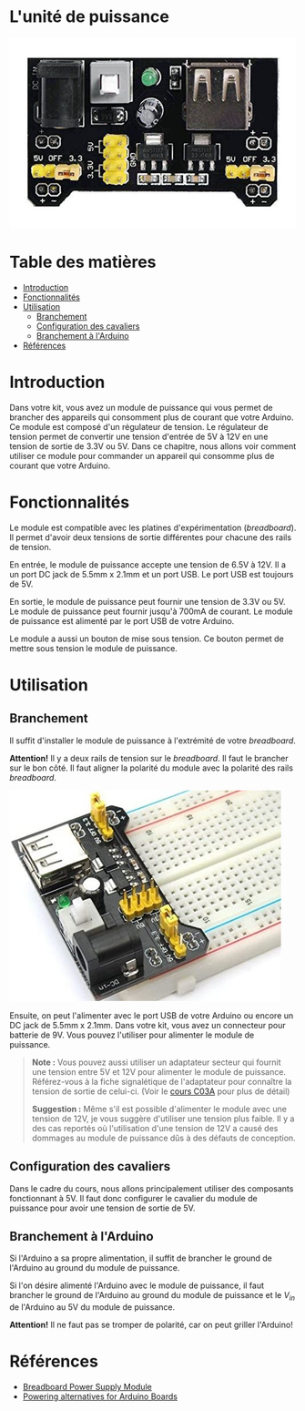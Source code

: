 # L'unité de puissance <!-- omit in toc -->

![Alt text](assets/MB102-Breadboard-Power-Supply-Module.jpg)

# Table des matières <!-- omit in toc -->
- [Introduction](#introduction)
- [Fonctionnalités](#fonctionnalités)
- [Utilisation](#utilisation)
  - [Branchement](#branchement)
  - [Configuration des cavaliers](#configuration-des-cavaliers)
  - [Branchement à l'Arduino](#branchement-à-larduino)
- [Références](#références)
 
# Introduction
Dans votre kit, vous avez un module de puissance qui vous permet de brancher des appareils qui consomment plus de courant que votre Arduino. Ce module est composé d'un régulateur de tension. Le régulateur de tension permet de convertir une tension d'entrée de 5V à 12V en une tension de sortie de 3.3V ou 5V. Dans ce chapitre, nous allons voir comment utiliser ce module pour commander un appareil qui consomme plus de courant que votre Arduino.

# Fonctionnalités
Le module est compatible avec les platines d'expérimentation (*breadboard*). Il permet d'avoir deux tensions de sortie différentes pour chacune des rails de tension.

En entrée, le module de puissance accepte une tension de 6.5V à 12V. Il a un port DC jack de 5.5mm x 2.1mm et un port USB. Le port USB est toujours de 5V.

En sortie, le module de puissance peut fournir une tension de 3.3V ou 5V. Le module de puissance peut fournir jusqu'à 700mA de courant. Le module de puissance est alimenté par le port USB de votre Arduino.

Le module a aussi un bouton de mise sous tension. Ce bouton permet de mettre sous tension le module de puissance.

# Utilisation
## Branchement
Il suffit d'installer le module de puissance à l'extrémité de votre *breadboard*.

**Attention!** Il y a deux rails de tension sur le *breadboard*. Il faut le brancher sur le bon côté. Il faut aligner la polarité du module avec la polarité des rails *breadboard*.

![Alt text](assets/Power-Supply-Module-branchement.jpg)

Ensuite, on peut l'alimenter avec le port USB de votre Arduino ou encore un DC jack de 5.5mm x 2.1mm. Dans votre kit, vous avez un connecteur pour batterie de 9V. Vous pouvez l'utiliser pour alimenter le module de puissance.

> **Note :** Vous pouvez aussi utiliser un adaptateur secteur qui fournit une tension entre 5V et 12V pour alimenter le module de puissance. Référez-vous à la fiche signalétique de l'adaptateur pour connaître la tension de sortie de celui-ci. (Voir le [cours C03A](C03a_branchement_base.md) pour plus de détail)
> 
> **Suggestion :** Même s'il est possible d'alimenter le module avec une tension de 12V, je vous suggère d'utiliser une tension plus faible. Il y a des cas reportés où l'utilisation d'une tension de 12V a causé des dommages au module de puissance dûs à des défauts de conception.

## Configuration des cavaliers
Dans le cadre du cours, nous allons principalement utiliser des composants fonctionnant à 5V. Il faut donc configurer le cavalier du module de puissance pour avoir une tension de sortie de 5V.

## Branchement à l'Arduino
Si l'Arduino a sa propre alimentation, il suffit de brancher le ground de l'Arduino au ground du module de puissance.

Si l'on désire alimenté l'Arduino avec le module de puissance, il faut brancher le ground de l'Arduino au ground du module de puissance et le $V_{in}$ de l'Arduino au 5V du module de puissance.

**Attention!** Il ne faut pas se tromper de polarité, car on peut griller l'Arduino!

# Références
- [Breadboard Power Supply Module](https://components101.com/modules/5v-mb102-breadboard-power-supply-module)
- [Powering alternatives for Arduino Boards](https://docs.arduino.cc/learn/electronics/power-pins)